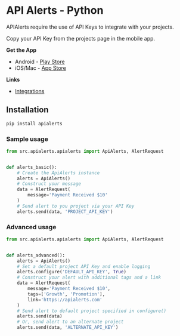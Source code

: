# API Alerts - Python

APIAlerts require the use of API Keys to integrate with your projects.

Copy your API Key from the projects page in the mobile app.

__Get the App__
- Android - [Play Store](https://play.google.com/store/apps/details?id=com.apialerts)
- iOS/Mac - [App Store](https://apps.apple.com/us/app/magpie-api-alerts/id6476410789)

__Links__
- [Integrations](https://apialerts.com/integrations)

## Installation

```bash
pip install apialerts
```


### Sample usage

```python
from src.apialerts.apialerts import ApiAlerts, AlertRequest


def alerts_basic():
    # Create the ApiAlerts instance
    alerts = ApiAlerts()
    # Construct your message
    data = AlertRequest(
        message='Payment Received $10'
    )
    # Send alert to you project via your API Key
    alerts.send(data, 'PROJECT_API_KEY')
```


### Advanced usage

```python
from src.apialerts.apialerts import ApiAlerts, AlertRequest


def alerts_advanced():
    alerts = ApiAlerts()
    # Set a default project API Key and enable logging
    alerts.configure('DEFAULT_API_KEY', True)
    # Construct your alert with additional tags and a link
    data = AlertRequest(
        message='Payment Received $10',
        tags=['Growth', 'Promotion'],
        link='https://apialerts.com'
    )
    # Send alert to default project specified in configure()
    alerts.send(data)
    # Or, send alert to an alternate project
    alerts.send(data, 'ALTERNATE_API_KEY')
```
